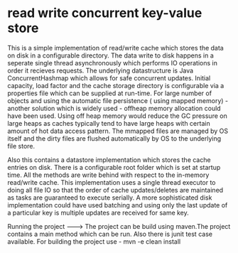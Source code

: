 # read write concurrent key-value store
This is a simple implementation of read/write cache which stores the data on disk in a configurable directory.
The data write to disk happens in a seperate single thread asynchronously which performs IO operations in order it recieves requests.
The underlying datastructure is Java ConcurrentHashmap which allows for safe concurrent updates. Initial capacity, load factor and the cache storage  directory is configurable via a properties file which can be supplied at run-time. 
For large number of objects and using the automatic file persistence ( using mapped memory) - another solution which is widely used - offheap memory allocation could have been used. Using off heap memory would reduce the GC pressure on large heaps as caches typically tend to have large heaps with certain amount of hot data access pattern. The mmapped files are managed by OS itself and the dirty files are flushed automatically by OS to the underlying file store.
 
Also this contains a datastore implementation which stores the cache entries on disk. There is a configurable root folder which is set at startup time. All the methods are   write behind with respect to the in-memory read/write cache. This  implementation uses a single thread executor to doing all file IO so that the order of cache updates/deletes are maintained as tasks are guaranteed to execute serially. A more sophisticated disk implementation could have used batching and using only the last update of a
particular key is multiple updates are received for same key.

Running the project ---> The project can be build using maven.The project contains a main method which can be run. Also there is junit test case available.
For building the project use - mvn -e clean install 
